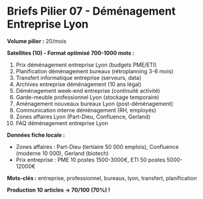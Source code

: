 # Briefs Pilier 07 - Déménagement Entreprise Lyon

**Volume pilier :** 20/mois

**Satellites (10) - Format optimisé 700-1000 mots :**

01. Prix déménagement entreprise Lyon (budgets PME/ETI)
02. Planification déménagement bureaux (rétroplanning 3-6 mois)
03. Transfert informatique entreprise (serveurs, data)
04. Archives entreprise déménagement (10 ans légal)
05. Déménagement week-end entreprise (continuité activité)
06. Garde-meuble professionnel Lyon (stockage temporaire)
07. Aménagement nouveaux bureaux Lyon (post-déménagement)
08. Communication interne déménagement (RH, employés)
09. Zones affaires Lyon (Part-Dieu, Confluence, Gerland)
10. FAQ déménagement entreprise Lyon

**Données fiche locale :**
- Zones affaires : Part-Dieu (tertiaire 50 000 emplois), Confluence (moderne 10 000), Gerland (biotech)
- Prix entreprise : PME 10 postes 1500-3000€, ETI 50 postes 5000-12000€

**Mots-clés :** entreprise, professionnel, bureaux, lyon, transfert, planification

**Production 10 articles → 70/100 (70%) !**


